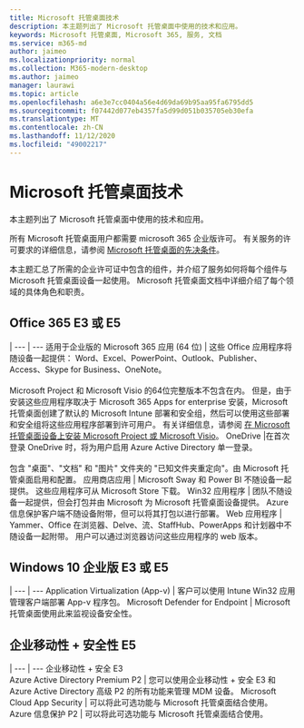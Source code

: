 ```yaml
---
title: Microsoft 托管桌面技术
description: 本主题列出了 Microsoft 托管桌面中使用的技术和应用。
keywords: Microsoft 托管桌面, Microsoft 365, 服务, 文档
ms.service: m365-md
author: jaimeo
ms.localizationpriority: normal
ms.collection: M365-modern-desktop
ms.author: jaimeo
manager: laurawi
ms.topic: article
ms.openlocfilehash: a6e3e7cc0404a56e4d69da69b95aa95fa6795dd5
ms.sourcegitcommit: f07442d077eb4357fa5d99d051b035705eb30efa
ms.translationtype: MT
ms.contentlocale: zh-CN
ms.lasthandoff: 11/12/2020
ms.locfileid: "49002217"
---
```

# <a name="microsoft-managed-desktop-technologies"></a>Microsoft 托管桌面技术

本主题列出了 Microsoft 托管桌面中使用的技术和应用。

<!-- Microsoft 365 E5; Device as a Service -->
<!-- in O365 table, standard suite, removed this sentence "Please see the Installation of Project/Visio 64bit Click to Run Addendum for important deployment instructions. -->

所有 Microsoft 托管桌面用户都需要 microsoft 365 企业版许可。 有关服务的许可要求的详细信息，请参阅 [Microsoft 托管桌面的先决条件](../get-ready/prerequisites.md)。

本主题汇总了所需的企业许可证中包含的组件，并介绍了服务如何将每个组件与 Microsoft 托管桌面设备一起使用。 Microsoft 托管桌面文档中详细介绍了每个领域的具体角色和职责。 

## <a name="office-365-e3-or-e5"></a>Office 365 E3 或 E5
 |
 --- | ---
适用于企业版的 Microsoft 365 应用 (64 位)  | 这些 Office 应用程序将随设备一起提供： Word、Excel、PowerPoint、Outlook、Publisher、Access、Skype for Business、OneNote。<br><br>Microsoft Project 和 Microsoft Visio 的64位完整版本不包含在内。 但是，由于安装这些应用程序取决于 Microsoft 365 Apps for enterprise 安装，Microsoft 托管桌面创建了默认的 Microsoft Intune 部署和安全组，然后可以使用这些部署和安全组将这些应用程序部署到许可用户。 有关详细信息，请参阅 [在 Microsoft 托管桌面设备上安装 Microsoft Project 或 Microsoft Visio](../get-started/project-visio.md)。
OneDrive |在首次登录 OneDrive 时，将为用户启用 Azure Active Directory 单一登录。<br><br>包含 "桌面"、"文档" 和 "图片" 文件夹的 "已知文件夹重定向"。由 Microsoft 托管桌面启用和配置。
应用商店应用 |    Microsoft Sway 和 Power BI 不随设备一起提供。 这些应用程序可从 Microsoft Store 下载。
Win32 应用程序 |    团队不随设备一起提供，但会打包并由 Microsoft 为 Microsoft 托管桌面设备提供。 Azure 信息保护客户端不随设备附带，但可以将其打包以进行部署。
Web 应用程序 |  Yammer、Office 在浏览器、Delve、流、StaffHub、PowerApps 和计划器中不随设备一起附带。 用户可以通过浏览器访问这些应用程序的 web 版本。


## <a name="windows-10-enterprise-e3-or-e5"></a>Windows 10 企业版 E3 或 E5

 |
 --- | ---
Application Virtualization (App-v)  |    客户可以使用 Intune Win32 应用管理客户端部署 App-v 程序包。
Microsoft Defender for Endpoint |    Microsoft 托管桌面使用此来监视设备安全性。 

## <a name="enterprise-mobility--security-e5"></a>企业移动性 + 安全性 E5

 |
 --- | ---
企业移动性 + 安全 E3<br>Azure Active Directory Premium P2 |    您可以使用企业移动性 + 安全 E3 和 Azure Active Directory 高级 P2 的所有功能来管理 MDM 设备。
Microsoft Cloud App Security |  可以将此可选功能与 Microsoft 托管桌面结合使用。
Azure 信息保护 P2  | 可以将此可选功能与 Microsoft 托管桌面结合使用。

